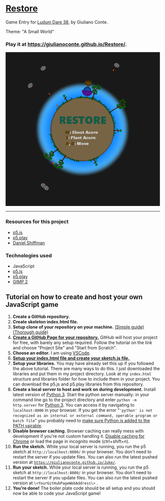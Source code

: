 # [Restore](https://giulianoconte.github.io/Restore/)

Game Entry for [Ludum Dare 38](https://ldjam.com/), by Giuliano Conte.

Theme: "A Small World"

### **Play it at <https://giulianoconte.github.io/Restore/>.**

![alt text](https://github.com/giulianoconte/Restore/blob/master/res/publish_image.png "Restore")

-----

### Resources for this project

 + [p5.js](https://p5js.org/)
 + [p5.play](http://p5play.molleindustria.org/)
 + [Daniel Shiffman](https://youtu.be/8j0UDiN7my4?list=PLRqwX-V7Uu6Zy51Q-x9tMWIv9cueOFTFA)
 
### Technologies used

 + JavaScript
 + [p5.js](https://p5js.org/)
 + [p5.play](http://p5play.molleindustria.org/)
 + [GIMP 2](https://www.gimp.org/downloads/)
 
## Tutorial on how to create and host your own JavaScript game

1. **Create a GitHub repository.**
1. **Create skeleton index.html file.**
1. **Setup clone of your repository on your machine.** [(Simple guide)](http://rogerdudler.github.io/git-guide/) [(Thorough guide)](https://www.atlassian.com/git/tutorials/setting-up-a-repository)
1. [**Create a GitHub Page for your repository.**](https://pages.github.com/) GitHub will host your project for free, with barely any setup required. Follow the tutorial on the link and choose "Project Site" and "Start from Scratch". 
1. **Choose an editor.** I am using [VSCode](https://code.visualstudio.com/).
1. [**Setup your index.html file and create your sketch.js file.**](https://p5js.org/get-started/) 
1. **Setup your libraries.** You may have already set this up if you followed the above tutorial. There are many ways to do this. I just downloaded the libraries and put them in my project directory. Look at my `index.html` structure and libraries folder for how to include them in your project. You can download the p5.js and p5.play libraries from this repository. 
1. **Create a local server to host and work on during development.** Install latest version of [Python 3](https://www.python.org/downloads/). Start the python server manually: in your command line go to the project directory and enter `python -m http.server` for [Python 3](https://www.python.org/download/releases/3.0/). You can access it by navigating to `localhost:8000` in your browser. If you get the error "`'python' is not recognized as an internal or external command, operable program or batch file`" you probably need to [make sure Python is added to the PATH vairable](https://www.pythoncentral.io/add-python-to-path-python-is-not-recognized-as-an-internal-or-external-command/). 
1. **Disable browser caching.** Browser caching can really mess with development if you're not custom handling it. [Disable caching for Chrome](http://stackoverflow.com/questions/5690269/disabling-chrome-cache-for-website-development) or load the page in incognito mode (ctrl+shift+n).
1. **Run the sketch.** While your local server is running, you run the p5 sketch at `http://localhost:8000/` in your browser. You don't need to restart the server if you update files. You can also run the latest pushed version at [`https://giulianoconte.github.io/Juke/`](https://giulianoconte.github.io/Juke/). 
1. **Run your sketch.** While your local server is running, you run the p5 sketch at `http://localhost:8000/` in your browser. You don't need to restart the server if you update files. You can also run the latest pushed version at `\<YourGitHubPageWebAddress\>` . 
1. **You're done!** The boiler plate code should be all setup and you should now be able to code your JavaScript game!
